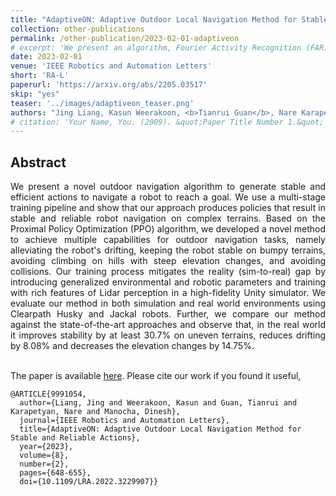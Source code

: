 ```yaml
---
title: "AdaptiveON: Adaptive Outdoor Local Navigation Method for Stable and Reliable Actions"
collection: other-publications
permalink: /other-publication/2023-02-01-adaptiveon
# excerpt: 'We present an algorithm, Fourier Activity Recognition (FAR), for UAV video activity recognition. Our formulation uses a novel Fourier object disentanglement method to innately separate out the human agent (which is typically small) from the background. Our disentanglement technique operates in the frequency domain to characterize the extent of temporal change of spatial pixels, and exploits convolution-multiplication properties of Fourier transform to map this representation to the corresponding object-background entangled features obtained from the network. To encapsulate contextual information and long-range space-time dependencies, we present a novel Fourier Attention algorithm, which emulates the benefits of self-attention by modeling the weighted outer product in the frequency domain. Our Fourier attention formulation uses much fewer computations than self-attention. We have evaluated our approach on multiple UAV datasets including UAV Human RGB, UAV Human Night, Drone Action, and NEC Drone. We demonstrate a relative improvement of 8.02% - 38.69% in top-1 accuracy and up to 3 times faster over prior works.'
date: 2023-02-01
venue: 'IEEE Robotics and Automation Letters'
short: 'RA-L'
paperurl: 'https://arxiv.org/abs/2205.03517'
skip: "yes"
teaser: '../images/adaptiveon_teaser.png'
authors: "Jing Liang, Kasun Weerakoon, <b>Tianrui Guan</b>, Nare Karapetyan, Dinesh Manocha"
# citation: 'Your Name, You. (2009). &quot;Paper Title Number 1.&quot; <i>Journal 1</i>. 1(1).'
---
```



## Abstract

<div style="text-align: justify"> We present a novel outdoor navigation algorithm to generate stable and efficient actions to navigate a robot to reach a goal. We use a multi-stage training pipeline and show that our approach produces policies that result in stable and reliable robot navigation on complex terrains. Based on the Proximal Policy Optimization (PPO) algorithm, we developed a novel method to achieve multiple capabilities for outdoor navigation tasks, namely alleviating the robot's drifting, keeping the robot stable on bumpy terrains, avoiding climbing on hills with steep elevation changes, and avoiding collisions. Our training process mitigates the reality (sim-to-real) gap by introducing generalized environmental and robotic parameters and training with rich features of Lidar perception in a high-fidelity Unity simulator. We evaluate our method in both simulation and real world environments using Clearpath Husky and Jackal robots. Further, we compare our method against the state-of-the-art approaches and observe that, in the real world it improves stability by at least 30.7% on uneven terrains, reduces drifting by 8.08% and decreases the elevation changes by 14.75%.</div>

<br>

The paper is available [here](https://arxiv.org/abs/2205.03517). Please cite our work if you found it useful,

```
@ARTICLE{9991054,
  author={Liang, Jing and Weerakoon, Kasun and Guan, Tianrui and Karapetyan, Nare and Manocha, Dinesh},
  journal={IEEE Robotics and Automation Letters}, 
  title={AdaptiveON: Adaptive Outdoor Local Navigation Method for Stable and Reliable Actions}, 
  year={2023},
  volume={8},
  number={2},
  pages={648-655},
  doi={10.1109/LRA.2022.3229907}}
```
